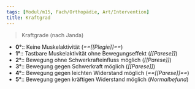```yaml
---
tags: [Modul/m15, Fach/Orthopädie, Art/Intervention]
title: Kraftgrad
---
```

> Kraftgrade (nach Janda)
- **0°**:: Keine Muskelaktivität (*==[[Plegie]]==*)
- **1°**:: Tastbare Muskelaktivität ohne Bewegungseffekt (*[[Parese]]*)
- **2°**:: Bewegung ohne Schwerkrafteinfluss möglich (*[[Parese]]*)
- **3°**:: Bewegung gegen Schwerkraft möglich (*[[Parese]]*)
- **4°**:: Bewegung gegen leichten Widerstand möglich (*==[[Parese]]==*)
- **5°**:: Bewegung gegen kräftigen Widerstand möglich (*Normalbefund*)
